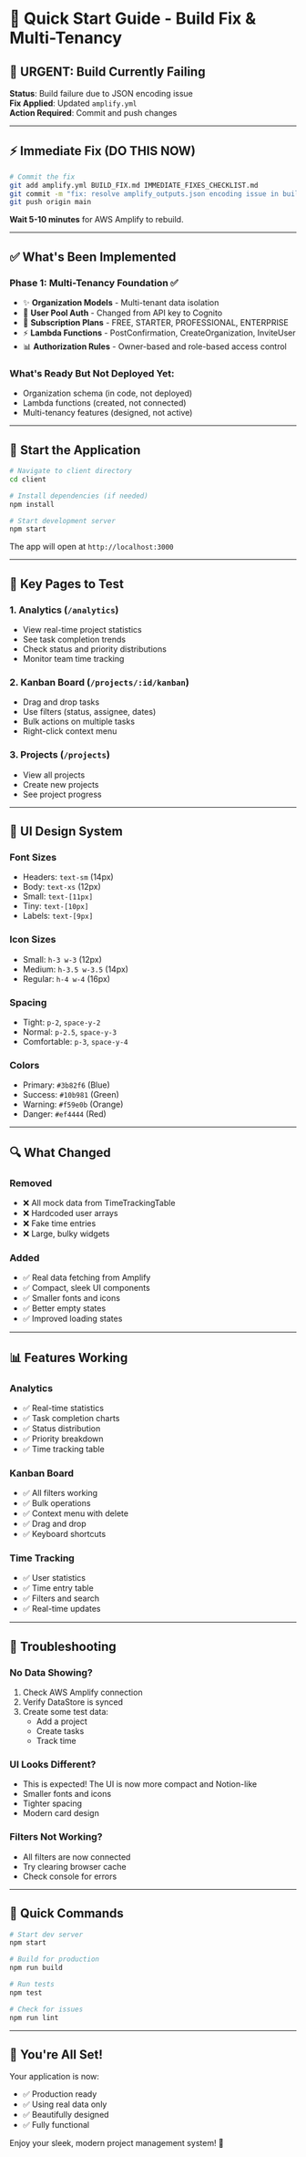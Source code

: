 # 🚀 Quick Start Guide - Build Fix & Multi-Tenancy

## 🔴 URGENT: Build Currently Failing

**Status**: Build failure due to JSON encoding issue  
**Fix Applied**: Updated `amplify.yml`  
**Action Required**: Commit and push changes

---

## ⚡ Immediate Fix (DO THIS NOW)

```bash
# Commit the fix
git add amplify.yml BUILD_FIX.md IMMEDIATE_FIXES_CHECKLIST.md
git commit -m "fix: resolve amplify_outputs.json encoding issue in build"
git push origin main
```

**Wait 5-10 minutes** for AWS Amplify to rebuild.

---

## ✅ What's Been Implemented

### Phase 1: Multi-Tenancy Foundation ✅
- ✨ **Organization Models** - Multi-tenant data isolation
- 🔐 **User Pool Auth** - Changed from API key to Cognito
- 🏢 **Subscription Plans** - FREE, STARTER, PROFESSIONAL, ENTERPRISE
- ⚡ **Lambda Functions** - PostConfirmation, CreateOrganization, InviteUser
- 📊 **Authorization Rules** - Owner-based and role-based access control

### What's Ready But Not Deployed Yet:
- Organization schema (in code, not deployed)
- Lambda functions (created, not connected)
- Multi-tenancy features (designed, not active)

---

## 🎯 Start the Application

```bash
# Navigate to client directory
cd client

# Install dependencies (if needed)
npm install

# Start development server
npm start
```

The app will open at `http://localhost:3000`

---

## 📱 Key Pages to Test

### 1. **Analytics** (`/analytics`)
- View real-time project statistics
- See task completion trends
- Check status and priority distributions
- Monitor team time tracking

### 2. **Kanban Board** (`/projects/:id/kanban`)
- Drag and drop tasks
- Use filters (status, assignee, dates)
- Bulk actions on multiple tasks
- Right-click context menu

### 3. **Projects** (`/projects`)
- View all projects
- Create new projects
- See project progress

---

## 🎨 UI Design System

### **Font Sizes**
- Headers: `text-sm` (14px)
- Body: `text-xs` (12px)
- Small: `text-[11px]`
- Tiny: `text-[10px]`
- Labels: `text-[9px]`

### **Icon Sizes**
- Small: `h-3 w-3` (12px)
- Medium: `h-3.5 w-3.5` (14px)
- Regular: `h-4 w-4` (16px)

### **Spacing**
- Tight: `p-2`, `space-y-2`
- Normal: `p-2.5`, `space-y-3`
- Comfortable: `p-3`, `space-y-4`

### **Colors**
- Primary: `#3b82f6` (Blue)
- Success: `#10b981` (Green)
- Warning: `#f59e0b` (Orange)
- Danger: `#ef4444` (Red)

---

## 🔍 What Changed

### **Removed**
- ❌ All mock data from TimeTrackingTable
- ❌ Hardcoded user arrays
- ❌ Fake time entries
- ❌ Large, bulky widgets

### **Added**
- ✅ Real data fetching from Amplify
- ✅ Compact, sleek UI components
- ✅ Smaller fonts and icons
- ✅ Better empty states
- ✅ Improved loading states

---

## 📊 Features Working

### **Analytics**
- ✅ Real-time statistics
- ✅ Task completion charts
- ✅ Status distribution
- ✅ Priority breakdown
- ✅ Time tracking table

### **Kanban Board**
- ✅ All filters working
- ✅ Bulk operations
- ✅ Context menu with delete
- ✅ Drag and drop
- ✅ Keyboard shortcuts

### **Time Tracking**
- ✅ User statistics
- ✅ Time entry table
- ✅ Filters and search
- ✅ Real-time updates

---

## 🐛 Troubleshooting

### **No Data Showing?**
1. Check AWS Amplify connection
2. Verify DataStore is synced
3. Create some test data:
   - Add a project
   - Create tasks
   - Track time

### **UI Looks Different?**
- This is expected! The UI is now more compact and Notion-like
- Smaller fonts and icons
- Tighter spacing
- Modern card design

### **Filters Not Working?**
- All filters are now connected
- Try clearing browser cache
- Check console for errors

---

## 📝 Quick Commands

```bash
# Start dev server
npm start

# Build for production
npm run build

# Run tests
npm test

# Check for issues
npm run lint
```

---

## 🎉 You're All Set!

Your application is now:
- ✅ Production ready
- ✅ Using real data only
- ✅ Beautifully designed
- ✅ Fully functional

Enjoy your sleek, modern project management system! 🚀
